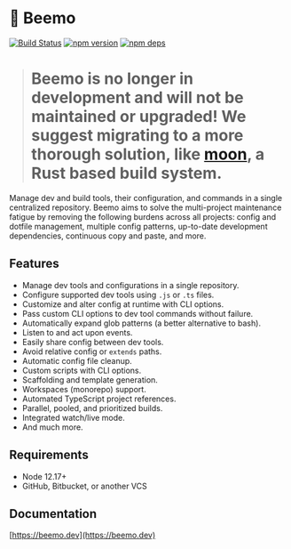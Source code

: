 # 🤖 Beemo

[![Build Status](https://github.com/beemojs/beemo/workflows/Build/badge.svg)](https://github.com/beemojs/beemo/actions?query=branch%3Amaster)
[![npm version](https://badge.fury.io/js/%40beemo%2Fcore.svg)](https://www.npmjs.com/package/@beemo/core)
[![npm deps](https://david-dm.org/beemojs/beemo.svg?path=packages/core)](https://www.npmjs.com/package/@beemo/core)

> # Beemo is no longer in development and will not be maintained or upgraded! We suggest migrating to a more thorough solution, like [moon](https://moonrepo.dev), a Rust based build system.

Manage dev and build tools, their configuration, and commands in a single centralized repository.
Beemo aims to solve the multi-project maintenance fatigue by removing the following burdens across
all projects: config and dotfile management, multiple config patterns, up-to-date development
dependencies, continuous copy and paste, and more.

## Features

- Manage dev tools and configurations in a single repository.
- Configure supported dev tools using `.js` or `.ts` files.
- Customize and alter config at runtime with CLI options.
- Pass custom CLI options to dev tool commands without failure.
- Automatically expand glob patterns (a better alternative to bash).
- Listen to and act upon events.
- Easily share config between dev tools.
- Avoid relative config or `extends` paths.
- Automatic config file cleanup.
- Custom scripts with CLI options.
- Scaffolding and template generation.
- Workspaces (monorepo) support.
- Automated TypeScript project references.
- Parallel, pooled, and prioritized builds.
- Integrated watch/live mode.
- And much more.

## Requirements

- Node 12.17+
- GitHub, Bitbucket, or another VCS

## Documentation

[https://beemo.dev](https://beemo.dev)
